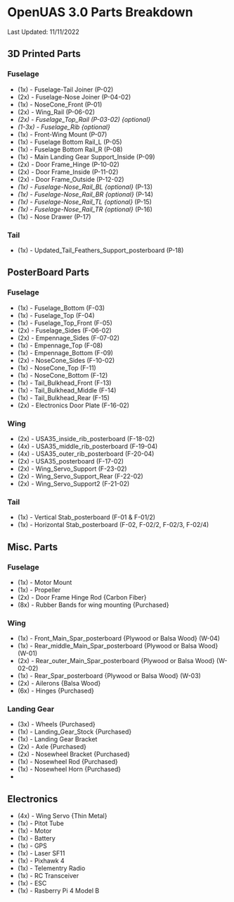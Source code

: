 # OpenUAS 3.0 Parts Breakdown #
Last Updated: 11/11/2022
## 3D Printed Parts ##
### Fuselage ###
- (1x) - Fuselage-Tail Joiner (P-02)
- (2x) - Fuselage-Nose Joiner (P-04-02)
- (1x) - NoseCone_Front (P-01)
- (2x) - Wing_Rail (P-06-02)
- *(2x) - Fuselage_Top_Rail		(P-03-02)	{optional}*
- *(1-3x) - Fuselage_Rib				{optional}*
- (1x) - Front-Wing Mount (P-07)
- (1x) - Fuselage Bottom Rail_L (P-05)
- (1x) - Fuselage Bottom Rail_R (P-08)
- (1x) - Main Landing Gear Support_Inside (P-09)
- (2x) - Door Frame_Hinge   (P-10-02)
- (2x) - Door Frame_Inside  (P-11-02)
- (2x) - Door Frame_Outside   (P-12-02)
- *(1x) - Fuselage-Nose_Rail_BL			{optional}* (P-13)
- *(1x) - Fuselage-Nose_Rail_BR			{optional}* (P-14)
- *(1x) - Fuselage-Nose_Rail_TL			{optional}*  (P-15)
- *(1x) - Fuselage-Nose_Rail_TR			{optional}* (P-16)
- (1x) - Nose Drawer  (P-17)
### Tail ###
- (1x) - Updated_Tail_Feathers_Support_posterboard   (P-18)
## PosterBoard Parts ##
### Fuselage ###
- (1x) - Fuselage_Bottom (F-03)
- (1x) - Fuselage_Top (F-04)
- (1x) - Fuselage_Top_Front (F-05)
- (2x) - Fuselage_Sides (F-06-02)
- (2x) - Empennage_Sides (F-07-02)
- (1x) - Empennage_Top (F-08)
- (1x) - Empennage_Bottom (F-09)
- (2x) - NoseCone_Sides (F-10-02)
- (1x) - NoseCone_Top (F-11)
- (1x) - NoseCone_Bottom (F-12)
- (1x) - Tail_Bulkhead_Front (F-13)
- (1x) - Tail_Bulkhead_Middle (F-14)
- (1x) - Tail_Bulkhead_Rear (F-15)
- (2x) - Electronics Door Plate (F-16-02)
### Wing ###
- (2x) - USA35_inside_rib_posterboard (F-18-02)
- (4x) - USA35_middle_rib_posterboard (F-19-04)
- (4x) - USA35_outer_rib_posterboard (F-20-04)
- (2x) - USA35_posterboard (F-17-02)
- (2x) - Wing_Servo_Support (F-23-02)
- (2x) - Wing_Servo_Support_Rear (F-22-02)
- (2x) - Wing_Servo_Support2 (F-21-02)
### Tail ###
- (1x) - Vertical Stab_posterboard  (F-01 & F-01/2)
- (1x) - Horizontal Stab_posterboard  (F-02, F-02/2, F-02/3, F-02/4)
## Misc. Parts ##
### Fuselage ###
- (1x) - Motor Mount 
- (1x) - Propeller
- (2x) - Door Frame Hinge Rod 				{Carbon Fiber}
- (8x) - Rubber Bands for wing mounting			{Purchased}
### Wing ###
- (1x) - Front_Main_Spar_posterboard 			{Plywood or Balsa Wood} (W-04)
- (1x) - Rear_middle_Main_Spar_posterboard 		{Plywood or Balsa Wood} (W-01)
- (2x) - Rear_outer_Main_Spar_posterboard 		{Plywood or Balsa Wood} (W-02-02)
- (1x) - Rear_Spar_posterboard 				{Plywood or Balsa Wood} (W-03)
- (2x) - Ailerons 						{Balsa Wood}
- (6x) - Hinges						{Purchased}
### Landing Gear ###
- (3x) - Wheels						{Purchased}
- (1x) - Landing_Gear_Stock				{Purchased}
- (1x) - Landing Gear Bracket 
- (2x) - Axle						{Purchased}
- (2x) - Nosewheel Bracket				{Purchased}
- (1x) - Nosewheel Rod      {Purchased}
- (1x) - Nosewheel Horn     {Purchased}
- 
## Electronics ##
- (4x) - Wing Servo {Thin Metal}
- (1x) - Pitot Tube 
- (1x) - Motor
- (1x) - Battery
- (1x) - GPS
- (1x) - Laser SF11
- (1x) - Pixhawk 4
- (1x) - Telementry Radio
- (1x) - RC Transceiver
- (1x) - ESC
- (1x) - Rasberry Pi 4 Model B
